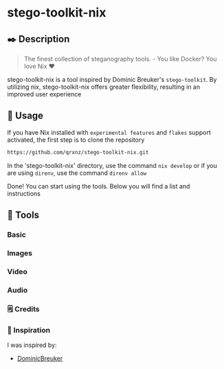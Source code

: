 # stego-toolkit-nix

## ✒️ Description
> The finest collection of steganography tools. - You like Docker? You love Nix ❤️ 

stego-toolkit-nix is a tool inspired by Dominic Breuker's `stego-toolkit`. By utilizing nix, stego-toolkit-nix offers greater flexibility, resulting in an improved user experience

## 📖 Usage

If you have Nix installed with `experimental features` and `flakes` support activated, the first step is to clone the repository

```sh
https://github.com/qrxnz/stego-toolkit-nix.git
```
In the 'stego-toolkit-nix' directory, use the command `nix develop` or if you are using `direnv`, use the command `direnv allow`

Done! You can start using the tools. Below you will find a list and instructions

## 🧰 Tools

### Basic

### Images

### Video

### Audio

### 🗒️ Credits

### 🎨 Inspiration

I was inspired by:

- [DominicBreuker](https://github.com/DominicBreuker/stego-toolkit)
